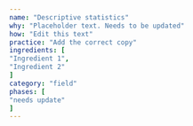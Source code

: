 ```yaml
---
name: "Descriptive statistics"
why: "Placeholder text. Needs to be updated"
how: "Edit this text"
practice: "Add the correct copy"
ingredients: [
"Ingredient 1",
"Ingredient 2"
]
category: "field"
phases: [
"needs update"
]
---
```

